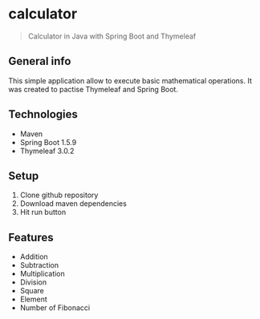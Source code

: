 # calculator
> Calculator in Java with Spring Boot and Thymeleaf 

## General info
This simple application allow to execute basic mathematical operations. It was created to pactise Thymeleaf and Spring Boot.

## Technologies
* Maven
* Spring Boot 1.5.9
* Thymeleaf 3.0.2

## Setup
1. Clone github repository <br />
2. Download maven dependencies <br />
3. Hit run button <br />

## Features
* Addition
* Subtraction
* Multiplication
* Division
* Square
* Element 
* Number of Fibonacci

